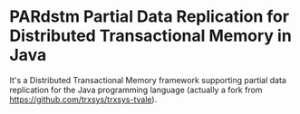 PARdstm
Partial Data Replication for Distributed Transactional Memory in Java 
============

It's a Distributed Transactional Memory framework supporting partial data replication for the Java programming language (actually a fork from https://github.com/trxsys/trxsys-tvale).
